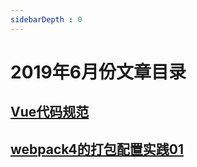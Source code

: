 ```yaml
---
sidebarDepth : 0
---
```

# 2019年6月份文章目录


## [Vue代码规范](./Vue代码规范.md)

## [webpack4的打包配置实践01](./webpack4的打包配置实践01.md)

